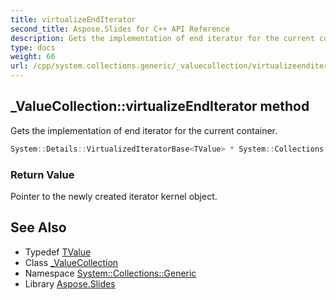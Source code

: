 ```yaml
---
title: virtualizeEndIterator
second_title: Aspose.Slides for C++ API Reference
description: Gets the implementation of end iterator for the current container.
type: docs
weight: 66
url: /cpp/system.collections.generic/_valuecollection/virtualizeenditerator/
---
```

## _ValueCollection::virtualizeEndIterator method


Gets the implementation of end iterator for the current container.

```cpp
System::Details::VirtualizedIteratorBase<TValue> * System::Collections::Generic::_ValueCollection<Dict>::virtualizeEndIterator() override
```


### Return Value

Pointer to the newly created iterator kernel object.

## See Also

* Typedef [TValue](../tvalue/)
* Class [_ValueCollection](../)
* Namespace [System::Collections::Generic](../../)
* Library [Aspose.Slides](../../../)
